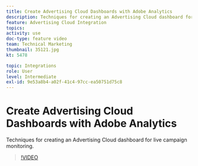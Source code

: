 ```yaml
---
title: Create Advertising Cloud Dashboards with Adobe Analytics
description: Techniques for creating an Advertising Cloud dashboard for live campaign monitoring.
feature: Advertising Cloud Integration
topics: 
activity: use
doc-type: feature video
team: Technical Marketing
thumbnail: 35121.jpg
kt: 5478

topic: Integrations
role: User
level: Intermediate
exl-id: 9e53a8b4-a02f-41c4-97cc-ea50751d75c8
---
```

# Create Advertising Cloud Dashboards with Adobe Analytics

Techniques for creating an Advertising Cloud dashboard for live campaign monitoring. 

>[!VIDEO](https://video.tv.adobe.com/v/35121/?quality=12&learn=on)
